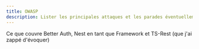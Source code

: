```yaml
---
title: OWASP 
description: Lister les principales attaques et les parades éventuellement mises en place.
---
```


Ce que couvre Better Auth, Nest en tant que Framework et TS-Rest (que j'ai zappé d'évoquer)